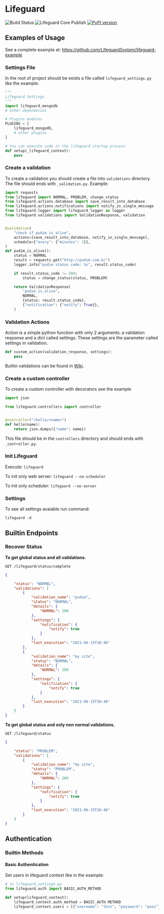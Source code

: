 # Lifeguard

![Build Status](https://github.com/LifeguardSystem/lifeguard/workflows/Lifeguard%20Core%20CI/badge.svg)
![Lifeguard Core Publish](https://github.com/LifeguardSystem/lifeguard/workflows/Lifeguard%20Core%20Publish/badge.svg)
[![PyPI version](https://badge.fury.io/py/lifeguard.svg)](https://badge.fury.io/py/lifeguard)

## Examples of Usage

See a complete example at: https://github.com/LifeguardSystem/lifeguard-example

### Settings File

In the root of project should be exists a file called `lifeguard_settings.py` like the example:

```python
"""
Lifeguard Settings
"""
import lifeguard_mongodb
# other dependecies

# Plugins modules
PLUGINS = [
    lifeguard_mongodb,
    # other plugins
]

# You can execute code in the lifeguard startup process
def setup(_lifeguard_context):
    pass
```

### Create a validation

To create a validation you should create a file into `validations` directory. The file should ends with `_validation.py`.
Example:

```python
import requests
from lifeguard import NORMAL, PROBLEM, change_status
from lifeguard.actions.database import save_result_into_database
from lifeguard.actions.notifications import notify_in_single_message
from lifeguard.logger import lifeguard_logger as logger
from lifeguard.validations import ValidationResponse, validation


@validation(
    "check if pudim is alive",
    actions=[save_result_into_database, notify_in_single_message],
    schedule={"every": {"minutes": 1}},
)
def pudim_is_alive():
    status = NORMAL
    result = requests.get("http://pudim.com.br")
    logger.info("pudim status code: %s", result.status_code)

    if result.status_code != 200:
        status = change_status(status, PROBLEM)

    return ValidationResponse(
        "pudim_is_alive",
        NORMAL,
        {status: result.status_code},
        {"notification": {"notify": True}},
    )
```

### Validation Actions

Action is a simple python function with only 2 arguments: a validation response and a dict called settings. These settings are the parameter called settings in validation.

```python
def custom_action(validation_response, settings):
    pass
```

Builtin validations can be found in [Wiki](https://github.com/LifeguardSystem/lifeguard/wiki).

### Create a custom controller

To create a custom controller with decorators see the example

```python
import json

from lifeguard.controllers import controller


@controller("/hello/<name>")
def hello(name):
    return json.dumps({"name": name})
```

This file should be in the `controllers` directory and should ends with `_controller.py`.

### Init Lifeguard

Execute: `lifeguard`

To init only web server: `lifeguard --no-scheduler`

To init only scheduler: `lifeguard --no-server`

### Settings

To see all settings avaiable run command:

`lifeguard -d`

## Builtin Endpoints

### Recover Status

__To get global status and all validations.__

`GET /lifeguard/status/complete`

```json
{

    "status": "NORMAL",
    "validations": [
        {
            "validation_name": "pudim",
            "status": "NORMAL",
            "details": {
                "NORMAL": 200
            },
            "settings": {
                "notification": {
                    "notify": true
                }
            },
            "last_execution": "2021-06-15T10:46"
        },
        {
            "validation_name": "my site",
            "status": "NORMAL",
            "details": {
                "NORMAL": 200
            },
            "settings": {
                "notification": {
                    "notify": true
                }
            },
            "last_execution": "2021-06-15T10:46"
        }
    ]
}
```

__To get global status and only non normal validations.__

`GET /lifeguard/status`

```json
{

    "status": "PROBLEM",
    "validations": [
        {
            "validation_name": "my site",
            "status": "PROBLEM",
            "details": {
                "NORMAL": 200
            },
            "settings": {
                "notification": {
                    "notify": true
                }
            },
            "last_execution": "2021-06-15T10:46"
        }
    ]
}
```

## Authentication

### Builtin Methods

#### Basic Authentication

Set users in lifeguard context like in the example:

```python
# in lifeguard_settings.py
from lifeguard.auth import BASIC_AUTH_METHOD

def setup(lifeguard_context):
    lifeguard_context.auth_method = BASIC_AUTH_METHOD
    lifeguard_context.users = [{"username": "test", "password": "pass"}]
```
